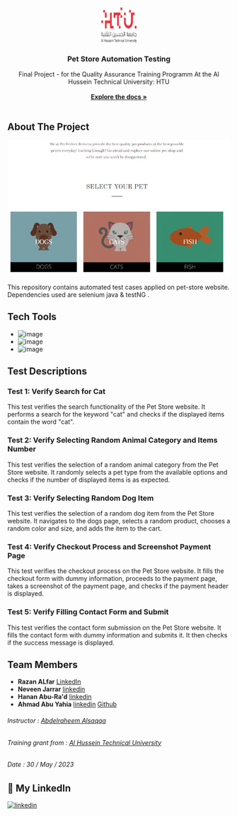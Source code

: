 <br/>
<p align="center">
  <a href="https://github.com//">
    <img src="HTU Logo-250px.png" alt="Logo" width="80" height="80">
  </a>

  <h3 align="center">Pet Store Automation Testing</h3>

  <p align="center">
   Final Project - for the Quality Assurance Training Programm At the Al Hussein Technical University: HTU 
    <br/>
    <br/>
    <a href="https://github.com//"><strong>Explore the docs »</strong></a>
    <br/>
    <br/>
  </p>
</p>

## About The Project
![test](homepage.jpg)

This repository contains automated test cases applied on pet-store website.
Dependencies used are selenium java & testNG .

## Tech Tools
- ![image](	https://camo.githubusercontent.com/dfbd3de23ebec3369703106dd17a2b590ac9883993d01d0f2e63d592231c5710/68747470733a2f2f696d672e736869656c64732e696f2f62616467652f4a6176612d50726f6772616d6d696e672532304c616e67756167652d6f72616e6765)
- ![image](https://camo.githubusercontent.com/bc168f0c81aecc677f93ab344aa526da4cd3f58ed01bda40157d8a8ef057ae4a/68747470733a2f2f696d672e736869656c64732e696f2f62616467652f546573744e472d54657374696e672532304672616d65776f726b2d677265656e)
- ![image](https://camo.githubusercontent.com/5b6bc5563377bc9a7bf41c8b7496f754fb8ea03d1e2940153d9c5b9cc968bb9f/68747470733a2f2f696d672e736869656c64732e696f2f62616467652f53656c656e69756d2d5765622532304175746f6d6174696f6e253230546f6f6c2d626c7565)



## Test Descriptions
### Test 1: Verify Search for Cat
This test verifies the search functionality of the Pet Store website. It performs a search for the keyword "cat" and checks if the displayed items contain the word "cat".

### Test 2: Verify Selecting Random Animal Category and Items Number
This test verifies the selection of a random animal category from the Pet Store website. It randomly selects a pet type from the available options and checks if the number of displayed items is as expected.

### Test 3: Verify Selecting Random Dog Item
This test verifies the selection of a random dog item from the Pet Store website. It navigates to the dogs page, selects a random product, chooses a random color and size, and adds the item to the cart.

### Test 4: Verify Checkout Process and Screenshot Payment Page
This test verifies the checkout process on the Pet Store website. It fills the checkout form with dummy information, proceeds to the payment page, takes a screenshot of the payment page, and checks if the payment header is displayed.

### Test 5: Verify Filling Contact Form and Submit
This test verifies the contact form submission on the Pet Store website. It fills the contact form with dummy information and submits it. It then checks if the success message is displayed.

## Team Members
- **Razan ALfar** [LinkedIn](https://www.linkedin.com/in/razan-alfar/)
- **Neveen Jarrar**  [linkedin](https://www.linkedin.com/in/neveen-jarrar-71b2a31b1/)
- **Hanan Abu-Ra'd** [linkedin](https://www.linkedin.com/in/hanan-abu-ra-d/)
- **Ahmad Abu Yahia**  [linkedin](https://www.linkedin.com/in/ahmad-abu-yahia/) [Github](https://github.com/software-ace) 


###### Instructor : [Abdelraheem Alsaqqa](https://github.com/Asaqa988)
###### Training grant from : [Al Hussein Technical University](https://www.htu.edu.jo/#/)
######       Date : 30 / May / 2023

## 🔗 My LinkedIn
[![linkedin](https://img.shields.io/badge/linkedin-0A66C2?style=for-the-badge&logo=linkedin&logoColor=white)](https://www.linkedin.com/in/razan-alfar/)






